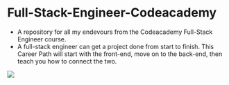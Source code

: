 # Full-Stack-Engineer-Codeacademy
* A repository for all my endevours from the Codeacademy Full-Stack Engineer course. 
* A full-stack engineer can get a project done from start to finish. This Career Path will start with the front-end, move on to the back-end, then teach you how to connect the two.
<img src = "https://media-exp1.licdn.com/dms/image/C4D0BAQEk1j1HAe-9MA/company-logo_200_200/0/1602117066401?e=2159024400&v=beta&t=wWsGZ4QZggpx7ddfjslF1s_GCJJTxR4xYl6ETlDCwvA">
